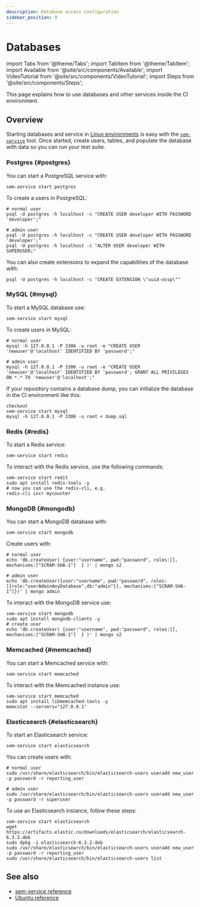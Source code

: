 ```yaml
---
description: Database access configuration
sidebar_position: 0
---
```


# Databases

import Tabs from '@theme/Tabs';
import TabItem from '@theme/TabItem';
import Available from '@site/src/components/Available';
import VideoTutorial from '@site/src/components/VideoTutorial';
import Steps from '@site/src/components/Steps';

This page explains how to use databases and other services inside the CI environment.

## Overview

Starting databases and service in [Linux environments](../../reference/os-ubuntu) is easy with the [`sem-service`](../../reference/toolbox#sem-service) tool. Once started, create users, tables, and populate the database with data so you can run your test suite.

### Postgres {#postgres}

You can start a PostgreSQL service with:

```shell
sem-service start postgres
```

To create a users in PostgreSQL:

```shell
# normal user
psql -U postgres -h localhost -c "CREATE USER developer WITH PASSWORD 'developer';"

# admin user
psql -U postgres -h localhost -c "CREATE USER developer WITH PASSWORD 'developer';"
psql -U postgres -h localhost -c "ALTER USER developer WITH SUPERUSER;"
```

You can also create extensions to expand the capabilities of the database with:

```shell
psql -U postgres -h localhost -c "CREATE EXTENSION \"uuid-ossp\""
```

### MySQL {#mysql}

To start a MySQL database use:

```shell
sem-service start mysql
```

To create users in MySQL:

```shell
# normal user
mysql -h 127.0.0.1 -P 3306 -u root -e "CREATE USER 'newuser'@'localhost' IDENTIFIED BY 'password';"

# admin user
mysql -h 127.0.0.1 -P 3306 -u root -e "CREATE USER 'newuser'@'localhost' IDENTIFIED BY 'password'; GRANT ALL PRIVILEGES ON *.* TO 'newuser'@'localhost';"
```

If your repository contains a database dump, you can initialize the database in the CI environment like this:

```shell
checkout
sem-service start mysql
mysql -h 127.0.0.1 -P 3306 -u root < dump.sql
```

### Redis {#redis}

To start a Redis service:

```shell
sem-service start redis
```

To interact with the Redis service, use the following commands:

```shell
sem-service start redit
sudo apt install redis-tools -y
# now you can use the redis-cli, e.g.
redis-cli incr mycounter
```

### MongoDB {#mongodb}

You can start a MongoDB database with:

```shell
sem-service start mongodb
```

Create users with:

```shell
# normal user
echo 'db.createUser( {user:"username", pwd:"password", roles:[], mechanisms:["SCRAM-SHA-1"]  } )' | mongo s2

# admin user
echo 'db.createUser({user:"username", pwd:"password", roles:[{role:"userAdminAnyDatabase",db:"admin"}], mechanisms:["SCRAM-SHA-1"]})' | mongo admin
```

To interact with the MongoDB service use:

```shell
sem-service start mongodb
sudo apt install mongodb-clients -y
# create user
echo 'db.createUser( {user:"username", pwd:"password", roles:[], mechanisms:["SCRAM-SHA-1"]  } )' | mongo s2
```

### Memcached {#memcached}

You can start a Memcached service with:

```shell
sem-service start memcached
```

To interact with the Memcached instance use:

```shell
sem-service start memcached
sudo apt install libmemcached-tools -y
memcstat --servers="127.0.0.1"
```

### Elasticsearch {#elasticsearch}

To start an Elasticsearch service:

```shell
sem-service start elasticsearch
```

You can create users with:

```shell
# normal user
sudo /usr/share/elasticsearch/bin/elasticsearch-users useradd new_user -p password -r reporting_user

# admin user
sudo /usr/share/elasticsearch/bin/elasticsearch-users useradd new_user -p password -r superuser
```

To use an Elasticsearch instance, follow these steps:

```shell
sem-service start elasticsearch
wget https://artifacts.elastic.co/downloads/elasticsearch/elasticsearch-6.3.2.deb
sudo dpkg -i elasticsearch-6.3.2.deb
sudo /usr/share/elasticsearch/bin/elasticsearch-users useradd new_user -p password -r reporting_user
sudo /usr/share/elasticsearch/bin/elasticsearch-users list
```

## See also

- [sem-service reference](../../reference/toolbox#sem-service)
- [Ubuntu reference](../../reference/os-ubuntu)
